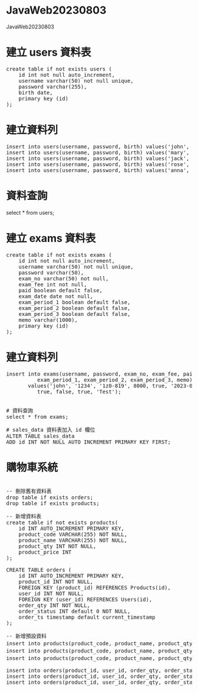 # JavaWeb20230803
JavaWeb20230803

# 建立 users 資料表
<pre>
create table if not exists users (
    id int not null auto_increment,
    username varchar(50) not null unique,
    password varchar(255),
    birth date,
    primary key (id)
);
</pre>

# 建立資料列
<pre>
insert into users(username, password, birth) values('john', '1234', '1954-12-8');
insert into users(username, password, birth) values('mary', '5678', '1973-12-18');
insert into users(username, password, birth) values('jack', '1111', '1982-10-10');
insert into users(username, password, birth) values('rose', '2222', '1990-8-8');
insert into users(username, password, birth) values('anna', '3333', '2002-5-3');
</pre>

# 資料查詢
select * from users;

# 建立 exams 資料表
<pre>
create table if not exists exams (
    id int not null auto_increment,
    username varchar(50) not null unique,
    password varchar(50),
    exam_no varchar(50) not null,
    exam_fee int not null,
    paid boolean default false,
    exam_date date not null,
    exam_period_1 boolean default false,
    exam_period_2 boolean default false,
    exam_period_3 boolean default false,
    memo varchar(1000),
    primary key (id)
);
</pre>

# 建立資料列
<pre>
insert into exams(username, password, exam_no, exam_fee, paid, exam_date, 
		  exam_period_1, exam_period_2, exam_period_3, memo) 
	   values('john', '1234', '1z0-819', 8000, true, '2023-08-24',
		  true, false, true, 'Test');


# 資料查詢
select * from exams;

# sales_data 資料表加入 id 欄位
ALTER TABLE sales_data
ADD id INT NOT NULL AUTO_INCREMENT PRIMARY KEY FIRST;
</pre>

# 購物車系統
<pre>	
-- 刪除舊有資料表
drop table if exists orders;
drop table if exists products;

-- 新增資料表
create table if not exists products(
    id INT AUTO_INCREMENT PRIMARY KEY,
    product_code VARCHAR(255) NOT NULL,
    product_name VARCHAR(255) NOT NULL,
    product_qty INT NOT NULL,
    product_price INT
);
	
CREATE TABLE orders (
    id INT AUTO_INCREMENT PRIMARY KEY,
    product_id INT NOT NULL,
    FOREIGN KEY (product_id) REFERENCES Products(id),
    user_id INT NOT NULL,
    FOREIGN KEY (user_id) REFERENCES Users(id),
    order_qty INT NOT NULL,
    order_status INT default 0 NOT NULL,
    order_ts timestamp default current_timestamp
);

-- 新增預設資料
insert into products(product_code, product_name, product_qty, product_price) values ('P01', '宮保雞丁', 10, 200);
insert into products(product_code, product_name, product_qty, product_price) values ('P02', '番茄炒蛋', 20, 100);
insert into products(product_code, product_name, product_qty, product_price) values ('P03', '麻油腰子', 30, 150);

insert into orders(product_id, user_id, order_qty, order_status) values(1, 1, 1, 1);
insert into orders(product_id, user_id, order_qty, order_status) values(2, 2, 2, 1);
insert into orders(product_id, user_id, order_qty, order_status) values(1, 3, 3, 0);

</pre>
